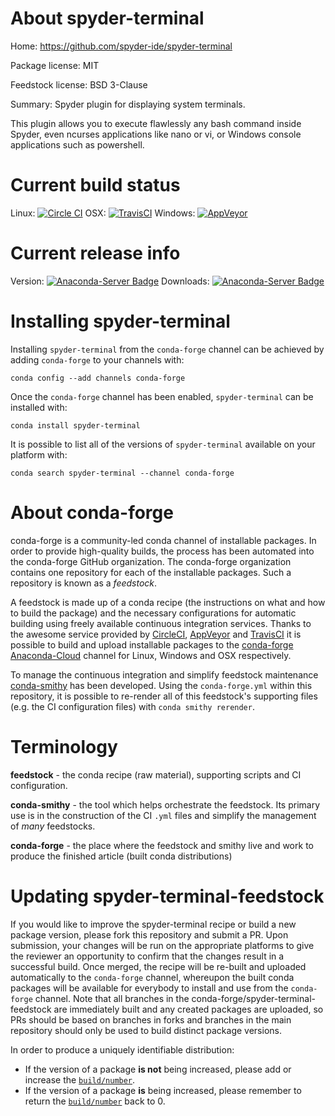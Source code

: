 About spyder-terminal
=====================

Home: https://github.com/spyder-ide/spyder-terminal

Package license: MIT

Feedstock license: BSD 3-Clause

Summary: Spyder plugin for displaying system terminals.

This plugin allows you to execute flawlessly any bash command
inside Spyder, even ncurses applications like nano or vi, or
Windows console applications such as powershell.


Current build status
====================

Linux: [![Circle CI](https://circleci.com/gh/conda-forge/spyder-terminal-feedstock.svg?style=shield)](https://circleci.com/gh/conda-forge/spyder-terminal-feedstock)
OSX: [![TravisCI](https://travis-ci.org/conda-forge/spyder-terminal-feedstock.svg?branch=master)](https://travis-ci.org/conda-forge/spyder-terminal-feedstock)
Windows: [![AppVeyor](https://ci.appveyor.com/api/projects/status/github/conda-forge/spyder-terminal-feedstock?svg=True)](https://ci.appveyor.com/project/conda-forge/spyder-terminal-feedstock/branch/master)

Current release info
====================
Version: [![Anaconda-Server Badge](https://anaconda.org/conda-forge/spyder-terminal/badges/version.svg)](https://anaconda.org/conda-forge/spyder-terminal)
Downloads: [![Anaconda-Server Badge](https://anaconda.org/conda-forge/spyder-terminal/badges/downloads.svg)](https://anaconda.org/conda-forge/spyder-terminal)

Installing spyder-terminal
==========================

Installing `spyder-terminal` from the `conda-forge` channel can be achieved by adding `conda-forge` to your channels with:

```
conda config --add channels conda-forge
```

Once the `conda-forge` channel has been enabled, `spyder-terminal` can be installed with:

```
conda install spyder-terminal
```

It is possible to list all of the versions of `spyder-terminal` available on your platform with:

```
conda search spyder-terminal --channel conda-forge
```


About conda-forge
=================

conda-forge is a community-led conda channel of installable packages.
In order to provide high-quality builds, the process has been automated into the
conda-forge GitHub organization. The conda-forge organization contains one repository
for each of the installable packages. Such a repository is known as a *feedstock*.

A feedstock is made up of a conda recipe (the instructions on what and how to build
the package) and the necessary configurations for automatic building using freely
available continuous integration services. Thanks to the awesome service provided by
[CircleCI](https://circleci.com/), [AppVeyor](http://www.appveyor.com/)
and [TravisCI](https://travis-ci.org/) it is possible to build and upload installable
packages to the [conda-forge](https://anaconda.org/conda-forge)
[Anaconda-Cloud](http://docs.anaconda.org/) channel for Linux, Windows and OSX respectively.

To manage the continuous integration and simplify feedstock maintenance
[conda-smithy](http://github.com/conda-forge/conda-smithy) has been developed.
Using the ``conda-forge.yml`` within this repository, it is possible to re-render all of
this feedstock's supporting files (e.g. the CI configuration files) with ``conda smithy rerender``.


Terminology
===========

**feedstock** - the conda recipe (raw material), supporting scripts and CI configuration.

**conda-smithy** - the tool which helps orchestrate the feedstock.
                   Its primary use is in the construction of the CI ``.yml`` files
                   and simplify the management of *many* feedstocks.

**conda-forge** - the place where the feedstock and smithy live and work to
                  produce the finished article (built conda distributions)


Updating spyder-terminal-feedstock
==================================

If you would like to improve the spyder-terminal recipe or build a new
package version, please fork this repository and submit a PR. Upon submission,
your changes will be run on the appropriate platforms to give the reviewer an
opportunity to confirm that the changes result in a successful build. Once
merged, the recipe will be re-built and uploaded automatically to the
`conda-forge` channel, whereupon the built conda packages will be available for
everybody to install and use from the `conda-forge` channel.
Note that all branches in the conda-forge/spyder-terminal-feedstock are
immediately built and any created packages are uploaded, so PRs should be based
on branches in forks and branches in the main repository should only be used to
build distinct package versions.

In order to produce a uniquely identifiable distribution:
 * If the version of a package **is not** being increased, please add or increase
   the [``build/number``](http://conda.pydata.org/docs/building/meta-yaml.html#build-number-and-string).
 * If the version of a package **is** being increased, please remember to return
   the [``build/number``](http://conda.pydata.org/docs/building/meta-yaml.html#build-number-and-string)
   back to 0.
